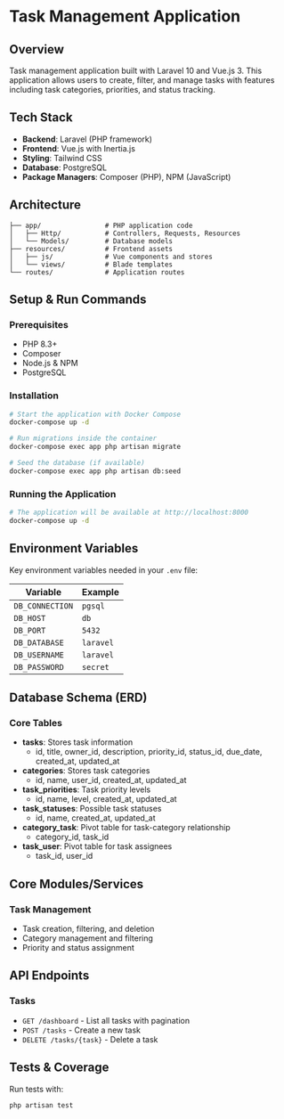 # Task Management Application

## Overview

Task management application built with Laravel 10 and Vue.js 3. This application allows users to create, filter, and
manage
tasks with features including task categories, priorities, and status tracking.

## Tech Stack

- **Backend**: Laravel (PHP framework)
- **Frontend**: Vue.js with Inertia.js
- **Styling**: Tailwind CSS
- **Database**: PostgreSQL
- **Package Managers**: Composer (PHP), NPM (JavaScript)

## Architecture

```
├── app/                # PHP application code
│   ├── Http/           # Controllers, Requests, Resources
│   └── Models/         # Database models
├── resources/          # Frontend assets
│   ├── js/             # Vue components and stores
│   └── views/          # Blade templates
└── routes/             # Application routes
```

## Setup & Run Commands

### Prerequisites

- PHP 8.3+
- Composer
- Node.js & NPM
- PostgreSQL

### Installation

```bash
# Start the application with Docker Compose
docker-compose up -d

# Run migrations inside the container
docker-compose exec app php artisan migrate

# Seed the database (if available)
docker-compose exec app php artisan db:seed
```

### Running the Application

```bash
# The application will be available at http://localhost:8000
docker-compose up -d
```

## Environment Variables

Key environment variables needed in your `.env` file:

| Variable        | Example   |
|-----------------|-----------|
| `DB_CONNECTION` | `pgsql`   |
| `DB_HOST`       | `db`      |
| `DB_PORT`       | `5432`    |
| `DB_DATABASE`   | `laravel` |
| `DB_USERNAME`   | `laravel` |
| `DB_PASSWORD`   | `secret`  |

## Database Schema (ERD)

### Core Tables

- **tasks**: Stores task information
    - id, title, owner_id, description, priority_id, status_id, due_date, created_at, updated_at
- **categories**: Stores task categories
    - id, name, user_id, created_at, updated_at
- **task_priorities**: Task priority levels
    - id, name, level, created_at, updated_at
- **task_statuses**: Possible task statuses
    - id, name, created_at, updated_at
- **category_task**: Pivot table for task-category relationship
    - category_id, task_id
- **task_user**: Pivot table for task assignees
    - task_id, user_id

## Core Modules/Services

### Task Management

- Task creation, filtering, and deletion
- Category management and filtering
- Priority and status assignment

## API Endpoints

### Tasks

- `GET /dashboard` - List all tasks with pagination
- `POST /tasks` - Create a new task
- `DELETE /tasks/{task}` - Delete a task

## Tests & Coverage

Run tests with:

```bash
php artisan test
```


